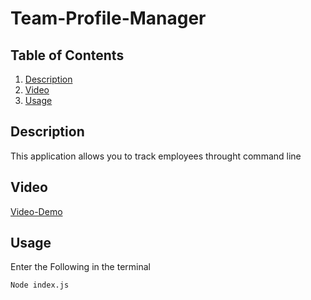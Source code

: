# Team-Profile-Manager

## Table of Contents

1. [Description](#Description)
2. [Video](#Video)
3. [Usage](#Usage)

## Description
This application allows you to track employees throught command line

## Video
[Video-Demo](https://youtu.be/MGxF5rvsOEY)

## Usage
Enter the Following in the terminal

`Node index.js`